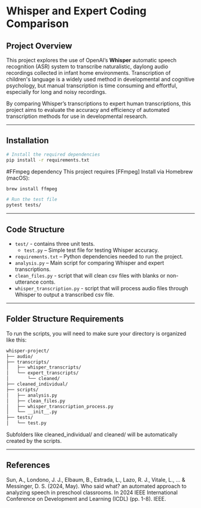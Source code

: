 
# Whisper and Expert Coding Comparison

## Project Overview

This project explores the use of OpenAI’s **Whisper** automatic speech recognition (ASR) system to transcribe naturalistic, daylong audio recordings collected in infant home environments. Transcription of children's language is a widely used method in developmental and cognitive psychology, but manual transcription is time consuming and effortful, especially for long and noisy recordings.

By comparing Whisper’s transcriptions to expert human transcriptions, this project aims to evaluate the accuracy and efficiency of automated transcription methods for use in developmental research.


---
## Installation
```bash
# Install the required dependencies 
pip install -r requirements.txt
```

#FFmpeg dependency 
This project requires [FFmpeg]
Install via Homebrew (macOS):
```bash
brew install ffmpeg

# Run the test file
pytest tests/
```
---
## Code Structure
- `test/` - contains three unit tests.
    - `test.py` – Simple test file for testing Whisper accuracy.
- `requirements.txt` – Python dependencies needed to run the project.
- `analysis.py` – Main script for comparing Whisper and expert transcriptions.
- `clean_files.py` - script that will clean csv files with blanks or non-utterance conts.
- `whisper_transcription.py` - script that will process audio files through Whisper to output a transcribed csv file.
---
## Folder Structure Requirements
To run the scripts, you will need to make sure your directory is organized like this:
```bash
whisper-project/
├── audio/                           
├── transcripts/
│   ├── whisper_transcripts/        
│   └── expert_transcripts/ 
│       └── cleaned/        
├── cleaned_individual/                           
├── scripts/
│   ├── analysis.py
│   ├── clean_files.py
│   ├── whisper_transcription_process.py
│   └── __init__.py
├── tests/
│   └── test.py   
```
Subfolders like cleaned_individual/ and cleaned/ will be automatically created by the scripts. 
       

---
## References 
Sun, A., Londono, J. J., Elbaum, B., Estrada, L., Lazo, R. J., Vitale, L., ... & Messinger, D. S. (2024, May). Who said what? an automated approach to analyzing speech in preschool classrooms. In 2024 IEEE International Conference on Development and Learning (ICDL) (pp. 1-8). IEEE.


 

